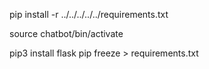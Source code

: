pip install -r ../../../../../requirements.txt 

source chatbot/bin/activate

pip3 install flask
pip freeze > requirements.txt 